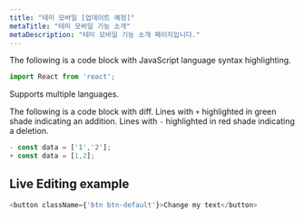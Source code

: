 ```yaml
---
title: "테미 모바일 [업데이트 예정]"
metaTitle: "테미 모바일 기능 소개"
metaDescription: "테미 모바일 기능 소개 페이지입니다."
---
```


The following is a code block with JavaScript language syntax highlighting.

```javascript
import React from 'react';
```

Supports multiple languages.

The following is a code block with diff. Lines with `+` highlighted in green shade indicating an addition. Lines with `-` highlighted in red shade indicating a deletion.

```javascript
- const data = ['1','2'];
+ const data = [1,2];
```

## Live Editing example

```javascript react-live=true
<button className={'btn btn-default'}>Change my text</button>
```
